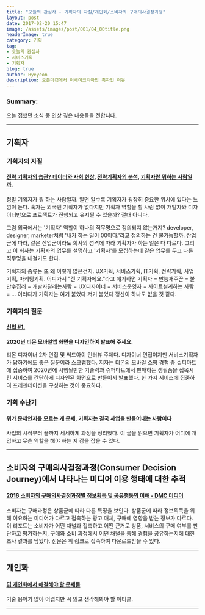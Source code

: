 ```yaml
---
title: "오늘의 관심사 - 기획자의 자질/개인화/소비자의 구매의사결정과정"
layout: post
date: 2017-02-20 15:47
image: /assets/images/post/001/04_00title.png
headerImage: true
category: 기획
tag:
- 오늘의 관심사
- 서비스기획
- 기획자
blog: true
author: Hyeyeon
description: 오픈마켓에서 이베이코리아만 흑자인 이유
---
```


### Summary:

오늘 접했던 소식 중 인상 깊은 내용들을 전합니다.

---

## 기획자

### 기획자의 자질

#### [전략 기획자의 습관? 데이터와 사회 현상](http://www.mobiinside.com/kr/2017/02/15/peter_routine/), [전략기획자의 분석](https://brunch.co.kr/@lunarshore/191), [기획자란 뭐하는 사람일까.](https://minieetea.com/2013/08/archives/452)

정말 기획자가 뭐 하는 사람일까. 알면 알수록 기획자가 굉장히 중요한 위치에 있다는 느낌이 든다. 혹자는 외국엔 기획자가 없다지만 기획자 역할을 할 사람 없이 개발자와 디자이너만으로 프로젝트가 진행되고 유지될 수 있을까? 절대 아니다.

그럼 외국에서는 '기획자' 역할이 하나의 직무명으로 정의되지 않는거지? developer, designer, marketer처럼 '내가 하는 일이 00이다.'라고 정의하는 건 불가능할까. 산업군에 따라, 같은 산업군이라도 회사의 성격에 따라 기획자가 하는 일은 다 다르다. 그리고 이 회사는 기획자의 업무를 설명하고 '기획자'를 모집하는데 같은 업무를 두고 다른 직무명을 내걸기도 한다.

기획자의 종류는 또 왜 이렇게 많은건지. UX기획, 서비스기획, IT기획, 전략기획, 사업기획, 마케팅기획. 어디가서 "전 기획자에요."라고 얘기하면 기획자 = 만능재주꾼 = 불만수집러 = 개발자달래는사람 = UX디자이너 = 서비스운영자 = 사이트설계하는 사람 = ... 이러다가 기획자는 여기 붙었다 저기 붙었다 정신이 하나도 없을 것 같다.

### 기획자의 질문

#### [신입 #1.](https://brunch.co.kr/@creative/71)

**2020년 티몬 모바일앱 화면을 디자인하여 발표해 주세요.**

티몬 디자이너 2차 면접 및 써드아이 인터뷰 주제다. 디자이너 면접이지만 서비스기획자가 답하기에도 좋은 질문이라 스크랩했다. 저자는 티몬의 모바일 쇼핑 경험 중 슈퍼마트에 집중하여 2020년에 시행될만한 기술력과 슈퍼마트에서 판매하는 생필품을 접목시킨 서비스를 간단하게 디자인된 화면으로 만들어서 발표했다. 한 가지 서비스에 집중하여 프레젠테이션을 구성하는 것이 중요하다.

### 기획 수난기

#### [뭐가 문제인지를 모르는 게 문제](https://brunch.co.kr/@leoyang99/5), [기획자는 결국 사업을 만들어내는 사람이다](https://brunch.co.kr/@wjdrudwls87/17)

사업의 시작부터 끝까지 세세하게 과정을 정리했다. 이 글을 읽으면 기획자가 어디에 개입하고 무슨 역할을 해야 하는 지 감을 잡을 수 있다.

---

## 소비자의 구매의사결정과정(Consumer Decision Journey)에서 나타나는 미디어 이용 행태에 대한 추적

#### [2016 소비자의 구매의사결정과정별 정보획득 및 공유행동의 이해 - DMC 미디어](http://www.itworld.co.kr/techlibrary/103475)

소비자는 구매과정은 상품군에 따라 다른 특징을 보인다. 상품군에 따라 정보획득을 위해 이요하는 미디어가 다르고 접촉하는 광고 매체, 구매에 영향을 받는 정보가 다르다. 이 리포트는  소비자가 어떤 채널과 접촉하고 어떤 근거로 상품, 서비스의 구매 여부를 판단하고 평가하는지, 구매와 소비 과정에서 어떤 채널을 통해 경험을 공유하는지에 대한 조사 결과를 담았다. 전문은 위 링크로 접속하여 다운로드받을 수 있다.

---

## 개인화

#### [딥 개인화에서 해결해야 할 문제들](http://bahnsville.tistory.com/1142)

기술 용어가 많아 어렵지만 꼭 읽고 생각해봐야 할 아티클.

---
